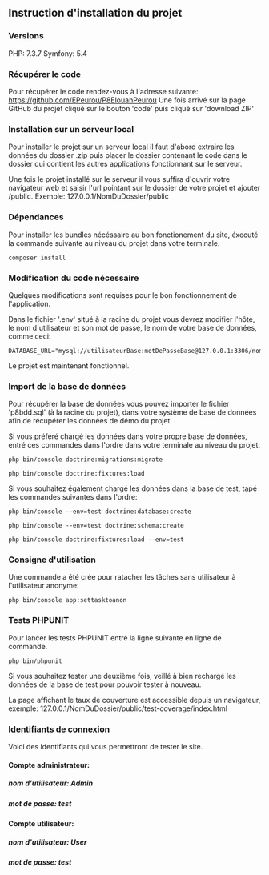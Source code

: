 ## Instruction d'installation du projet

### Versions

PHP: 7.3.7
Symfony: 5.4

### Récupérer le code

Pour récupérer le code rendez-vous à l'adresse suivante: https://github.com/EPeurou/P8ElouanPeurou
Une fois arrivé sur la page GitHub du projet cliqué sur le bouton 'code' puis cliqué sur 'download ZIP'

### Installation sur un serveur local

Pour installer le projet sur un serveur local il faut d'abord extraire les données du dossier .zip puis placer le dossier contenant le code dans le dossier qui contient les autres applications fonctionnant sur le serveur.

Une fois le projet installé sur le serveur il vous suffira d'ouvrir votre navigateur web et saisir l'url pointant sur le dossier de votre projet et ajouter /public. Exemple: 127.0.0.1/NomDuDossier/public

### Dépendances

Pour installer les bundles nécéssaire au bon fonctionement du site, éxecuté la commande suivante au niveau du projet dans votre terminale.

    composer install

### Modification du code nécessaire

Quelques modifications sont requises pour le bon fonctionnement de l'application.

Dans le fichier '.env' situé à la racine du projet vous devrez modifier l'hôte, le nom d'utilisateur et son mot de passe, le nom  de votre base de données, comme ceci:

    DATABASE_URL="mysql://utilisateurBase:motDePasseBase@127.0.0.1:3306/nomBase"

Le projet est maintenant fonctionnel.

### Import de la base de données

Pour récupérer la base de données vous pouvez importer le fichier 'p8bdd.sql' (à la racine du projet), dans votre système de base de données afin de récupérer les données de démo du projet.

Si vous préféré chargé les données dans votre propre base de données, entré ces commandes dans l'ordre dans votre terminale au niveau du projet:

    php bin/console doctrine:migrations:migrate

    php bin/console doctrine:fixtures:load

Si vous souhaitez également chargé les données dans la base de test, tapé les commandes suivantes dans l'ordre:

    php bin/console --env=test doctrine:database:create

    php bin/console --env=test doctrine:schema:create

    php bin/console doctrine:fixtures:load --env=test


### Consigne d'utilisation

Une commande a été crée pour ratacher les tâches sans utilisateur à l'utilisateur anonyme:

    php bin/console app:settasktoanon

### Tests PHPUNIT

Pour lancer les tests PHPUNIT entré la ligne suivante en ligne de commande.

    php bin/phpunit

Si vous souhaitez tester une deuxième fois, veillé à bien rechargé les données de la base de test pour pouvoir tester à nouveau.

La page affichant le taux de couverture est accessible depuis un navigateur, exemple: 127.0.0.1/NomDuDossier/public/test-coverage/index.html

### Identifiants de connexion

Voici des identifiants qui vous permettront de tester le site.

#### Compte administrateur:
##### nom d'utilisateur: Admin
##### mot de passe: test

#### Compte utilisateur:
##### nom d'utilisateur: User
##### mot de passe: test
